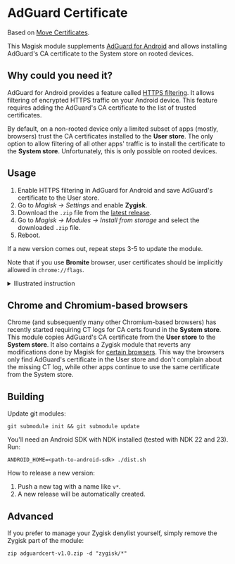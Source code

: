 # AdGuard Certificate

Based on [Move Certificates](https://github.com/Magisk-Modules-Repo/movecert).

This Magisk module supplements [AdGuard for Android][agandroid] and allows installing
AdGuard's CA certificate to the System store on rooted devices.

## Why could you need it?

AdGuard for Android provides a feature called [HTTPS filtering][httpsfiltering]. It allows
filtering of encrypted HTTPS traffic on your Android device. This feature requires
adding the AdGuard's CA certificate to the list of trusted certificates.

By default, on a non-rooted device only a limited subset of apps (mostly, browsers)
trust the CA certificates installed to the **User store**. The only option to allow
filtering of all other apps' traffic is to install the certificate to the **System store**.
Unfortunately, this is only possible on rooted devices.

[agandroid]: https://adguard.com/adguard-android/overview.html
[httpsfiltering]: https://kb.adguard.com/general/https-filtering

## Usage

1. Enable HTTPS filtering in AdGuard for Android and save AdGuard's certificate to the User store.
2. Go to *Magisk -> Settings* and enable **Zygisk**.
3. Download the `.zip` file from the [latest release][latestrelease].
4. Go to *Magisk -> Modules -> Install from storage* and select the downloaded `.zip` file.
5. Reboot.

If a new version comes out, repeat steps 3-5 to update the module.

Note that if you use **Bromite** browser, user certificates should be implicitly allowed in `chrome://flags`.

<details>
    <summary>Illustrated instruction</summary>

![Open Magisk settings](https://user-images.githubusercontent.com/5947035/161061257-680c784b-b476-432d-8dfd-2528fe239346.png)

![Enable Zygisk](https://user-images.githubusercontent.com/5947035/161061268-3367d668-cbbd-441d-9e6d-a4cbc3978b3e.png)

![Go back to Magisk main screen](https://user-images.githubusercontent.com/5947035/161061273-329e3f8a-c957-4005-a8f7-2056b1866b08.png)

![Open Magisk modules](https://user-images.githubusercontent.com/5947035/161061277-1ada3a87-d0cb-44c0-9edd-77b00669759c.png)

![Install from storage](https://user-images.githubusercontent.com/5947035/161061283-8e3d6ed2-ca36-4825-bca4-fbb9f9185f68.png)

![Select AdGuard certificate module](https://user-images.githubusercontent.com/5947035/161061285-4ea302ad-99ec-4619-be05-3b83f64b9e4f.png)

![Reboot the device](https://user-images.githubusercontent.com/5947035/161061291-54ad008f-4c76-4ee3-975d-307fd0fe7220.png)

</details>


[latestrelease]: https://github.com/AdguardTeam/adguardcert/releases/latest/

## Chrome and Chromium-based browsers

Chrome (and subsequently many other Chromium-based browsers)
has recently started requiring CT logs for CA certs found in the **System store**.
This module copies AdGuard's CA certificate from the **User store** to the **System store**.
It also contains a Zygisk module that reverts any modifications done by Magisk for
[certain browsers](./zygisk_module/jni/browsers.inc).
This way the browsers only find AdGuard's certificate in the User store
and don't complain about the missing CT log, while other apps continue to use the
same certificate from the System store.

## Building

Update git modules:

```shell
git submodule init && git submodule update
```

You'll need an Android SDK with NDK installed (tested with NDK 22 and 23). Run:

```shell
ANDROID_HOME=<path-to-android-sdk> ./dist.sh
```

How to release a new version:
1. Push a new tag with a name like `v*`.
2. A new release will be automatically created.

## Advanced

If you prefer to manage your Zygisk denylist yourself, simply remove the Zygisk part of the module:

```shell
zip adguardcert-v1.0.zip -d "zygisk/*"
```

